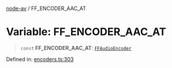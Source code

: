 [node-av](../globals.md) / FF\_ENCODER\_AAC\_AT

# Variable: FF\_ENCODER\_AAC\_AT

> `const` **FF\_ENCODER\_AAC\_AT**: [`FFAudioEncoder`](../type-aliases/FFAudioEncoder.md)

Defined in: [encoders.ts:303](https://github.com/seydx/av/blob/f8631fc881b394300b1479f511d55cf1c370a87f/src/constants/encoders.ts#L303)
